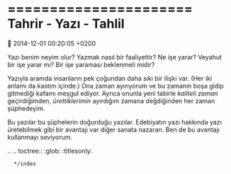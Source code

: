 ======================
Tahrir - Yazı - Tahlil
======================

:date: 2014-12-01 00:20:05 +0200

Yazı benim neyim olur? Yazmak nasıl bir faaliyettir? Ne işe yarar?
Veyahut bir işe yarar mı? Bir işe yaraması beklenmeli midir?

Yazıyla aramda insanların pek çoğundan daha sıkı bir ilişki var. (Her
iki anlamı da kastım içinde.) Ona zaman ayırıyorum ve bu zamanın boşa
gidip gitmediği kafamı meşgul ediyor. Ayrıca onunla yeni tabirle
*kaliteli zaman* geçirdiğimden, *ürettiklerimin* ayırdığım zamana
değdiğinden her zaman şüphedeyim. 

Bu yazılar bu şüphelerin doğurduğu yazılar. Edebiyatın yazı hakkında
yazı üretebilmek gibi bir avantajı var diğer sanata nazaran. Ben de bu
avantajı kullanmayı seviyorum.

..
   .. toctree:: 
      :glob:
      :titlesonly:

      */index





